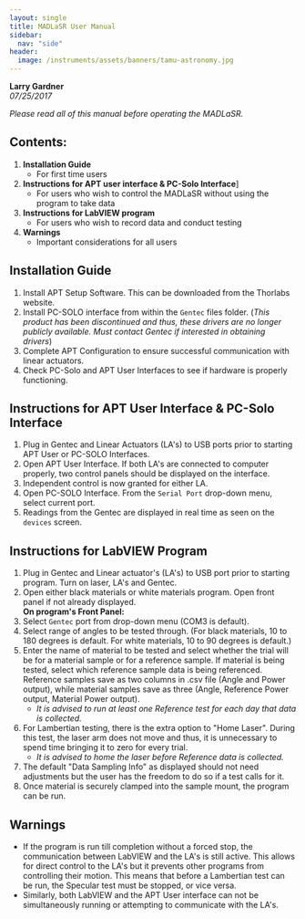 ```yaml
---
layout: single
title: MADLaSR User Manual
sidebar:
  nav: "side"
header:
  image: /instruments/assets/banners/tamu-astronomy.jpg
---
```

**Larry Gardner**  
*07/25/2017*  

*Please read all of this manual before operating the MADLaSR.*

## Contents:
1. **Installation Guide**
    - For first time users
2. **Instructions for APT user interface & PC-Solo Interface**]
    - For users who wish to control the MADLaSR without using the program to take data
3. **Instructions for LabVIEW program**
    - For users who wish to record data and conduct testing
4. **Warnings**
    - Important considerations for all users

## Installation Guide  
1. Install APT Setup Software. This can be downloaded from the Thorlabs website.  
2. Install PC-SOLO interface from within the `Gentec` files folder. (*This product has been discontinued and thus, these drivers are no longer publicly available. Must contact Gentec if interested in obtaining drivers*)  
3. Complete APT Configuration to ensure successful communication with linear actuators.  
4. Check PC-Solo and APT User Interfaces to see if hardware is properly functioning.  

## Instructions for APT User Interface & PC-Solo Interface
1. Plug in Gentec and Linear Actuators (LA's) to USB ports prior to starting APT User or PC-SOLO Interfaces.  
2. Open APT User Interface. If both LA's are connected to computer properly, two control panels should be displayed on the interface.  
3. Independent control is now granted for either LA.  
4. Open PC-SOLO Interface. From the `Serial Port` drop-down menu, select current port.  
5. Readings from the Gentec are displayed in real time as seen on the `devices` screen.  

## Instructions for LabVIEW Program
1. Plug in Gentec and Linear actuator's (LA's) to USB port prior to starting program. Turn on laser, LA's and Gentec.  
2. Open either black materials or white materials program. Open front panel if not already displayed.  
**On program's Front Panel:**  
3. Select `Gentec` port from drop-down menu (COM3 is default).
4. Select range of angles to be tested through. (For black materials, 10 to 180 degrees is default. For white materials, 10 to 90 degrees is default.)
5. Enter the name of material to be tested and select whether the trial will be for a material sample or for a reference sample. If material is being tested, select which reference sample data is being referenced. Reference samples save as two columns in .csv file (Angle and Power output), while material samples save as three (Angle, Reference Power output, Material Power output).  
    - *It is advised to run at least one Reference test for each day that data is collected.*  
6. For Lambertian testing, there is the extra option to "Home Laser". During this test, the laser arm does not move and thus, it is unnecessary to spend time bringing it to zero for every trial.  
    - *It is advised to home the laser before Reference data is collected.*  
7. The default "Data Sampling Info" as displayed should not need adjustments but the user has the freedom to do so if a test calls for it.  
8. Once material is securely clamped into the sample mount, the program can be run.  

## Warnings
- If the program is run till completion without a forced stop, the communication between LabVIEW and the LA's is still active. This allows for direct control to the LA's but it prevents other programs from controlling their motion. This means that before a Lambertian test can be run, the Specular test must be stopped, or vice versa.  
- Similarly, both LabVIEW and the APT User interface can not be simultaneously running or attempting to communicate with the LA's.  